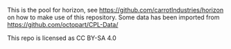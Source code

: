 This is the pool for horizon, see https://github.com/carrotIndustries/horizon on how to make use of this repository.
Some data has been imported from https://github.com/octopart/CPL-Data/

This repo is licensed as CC BY-SA 4.0
